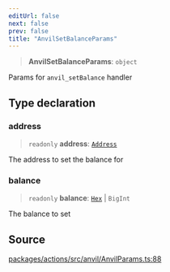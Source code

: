 ```yaml
---
editUrl: false
next: false
prev: false
title: "AnvilSetBalanceParams"
---
```


> **AnvilSetBalanceParams**: `object`

Params for `anvil_setBalance` handler

## Type declaration

### address

> `readonly` **address**: [`Address`](/reference/tevm/actions/type-aliases/address-1/)

The address to set the balance for

### balance

> `readonly` **balance**: [`Hex`](/reference/tevm/actions/type-aliases/hex-1/) \| `BigInt`

The balance to set

## Source

[packages/actions/src/anvil/AnvilParams.ts:88](https://github.com/evmts/tevm-monorepo/blob/main/packages/actions/src/anvil/AnvilParams.ts#L88)

